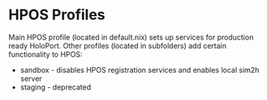 # HPOS Profiles

Main HPOS profile (located in default.nix) sets up services for production ready HoloPort. Other profiles (located in subfolders) add certain functionality to HPOS:

- sandbox - disables HPOS registration services and enables local sim2h server
- staging - deprecated
